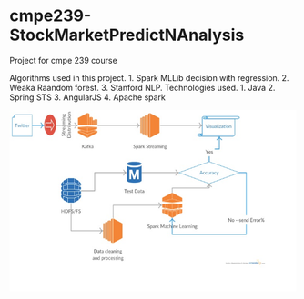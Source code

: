 # cmpe239-StockMarketPredictNAnalysis
Project for cmpe 239 course

Algorithms used in this project.
    1. Spark MLLib decision with regression. 
    2. Weaka Raandom forest.
    3. Stanford NLP.
Technologies used.
    1. Java 
    2. Spring STS
    3. AngularJS 
    4. Apache spark 
    
![alt tag](https://github.com/ManoranjanSriramagiri/StockMarketAnalysis/blob/master/Architecture.jpg)

    
